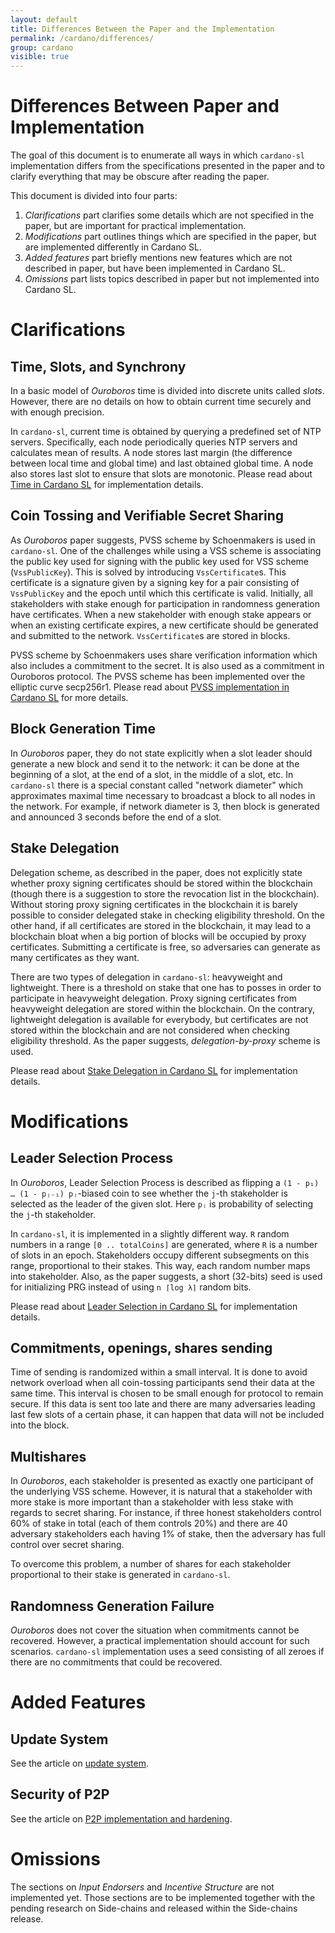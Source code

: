 ```yaml
---
layout: default
title: Differences Between the Paper and the Implementation
permalink: /cardano/differences/
group: cardano
visible: true
---
```

<!-- Reviewed at c4c45ce9a7a8f4aa6d88a32829755196a017f6a1 -->

# Differences Between Paper and Implementation

The goal of this document is to enumerate all ways in which `cardano-sl`
implementation differs from the specifications presented in the paper and
to clarify everything that may be obscure after reading the paper.

This document is divided into four parts:

1.  *Clarifications* part clarifies some details which are not specified in the
    paper, but are important for practical implementation.
2.  *Modifications* part outlines things which are specified in the paper, but are
    implemented differently in Cardano SL.
3.  *Added features* part briefly mentions new features which are not described
    in paper, but have been implemented in Cardano SL.
4.  *Omissions* part lists topics described in paper but not implemented into
    Cardano SL.

# Clarifications

## Time, Slots, and Synchrony

In a basic model of *Ouroboros* time is divided into discrete units called
*slots*. However, there are no details on how to obtain current time securely
and with enough precision.

In `cardano-sl`, current time is obtained by querying a predefined set of NTP
servers. Specifically, each node periodically queries NTP servers and calculates
mean of results. A node stores last margin (the difference between local time and
global time) and last obtained global time. А node also stores last slot to ensure
that slots are monotonic. Please read about [Time in Cardano SL](/technical/time)
for implementation details.

## Coin Tossing and Verifiable Secret Sharing

As *Ouroboros* paper suggests, PVSS scheme by Schoenmakers is used in
`cardano-sl`. One of the challenges while using a VSS scheme is associating the
public key used for signing with the public key used for VSS scheme
(`VssPublicKey`). This is solved by introducing `VssCertificate`s. This
certificate is a signature given by a signing key for a pair consisting of
`VssPublicKey` and the epoch until which this certificate is valid. Initially,
all stakeholders with stake enough for participation in randomness generation
have certificates. When a new stakeholder with enough stake appears or when an
existing certificate expires, a new certificate should be generated and
submitted to the network. `VssCertificate`s are stored in blocks.

PVSS scheme by Schoenmakers uses share verification information which also
includes a commitment to the secret. It is also used as a commitment in
Ouroboros protocol. The PVSS scheme has been implemented over the elliptic curve
secp256r1. Please read about [PVSS implementation in Cardano
SL](/technical/pvss/) for more details.

## Block Generation Time

In *Ouroboros* paper, they do not state explicitly when a slot leader should
generate a new block and send it to the network: it can be done at the beginning
of a slot, at the end of a slot, in the middle of a slot, etc. In `cardano-sl`
there is a special constant called "network diameter" which approximates maximal time
necessary to broadcast a block to all nodes in the network. For example, if network
diameter is 3, then block is generated and announced 3 seconds before the end of a slot.

## Stake Delegation

Delegation scheme, as described in the paper, does not explicitly state whether proxy
signing certificates should be stored within the blockchain (though there is a
suggestion to store the revocation list in the blockchain). Without storing
proxy signing certificates in the blockchain it is barely possible to consider
delegated stake in checking eligibility threshold. On the other hand, if all
certificates are stored in the blockchain, it may lead to a blockchain bloat
when a big portion of blocks will be occupied by proxy certificates. Submitting
a certificate is free, so adversaries can generate as many certificates as they
want.

There are two types of delegation in `cardano-sl`: heavyweight and lightweight.
There is a threshold on stake that one has to posses in order to participate in
heavyweight delegation. Proxy signing certificates from heavyweight delegation
are stored within the blockchain. On the contrary, lightweight delegation is
available for everybody, but certificates are not stored within the blockchain
and are not considered when checking eligibility threshold. As the paper suggests,
*delegation-by-proxy* scheme is used.

Please read about [Stake Delegation in Cardano SL](/technical/delegation/) for
implementation details.

# Modifications

## Leader Selection Process

In *Ouroboros*, Leader Selection Process is described as flipping a
`(1 - p₁) … (1 - pⱼ₋₁) pⱼ`-biased coin to see whether the `j`-th stakeholder is
selected as the leader of the given slot. Here `pⱼ` is probability of selecting the `j`-th
stakeholder.

In `cardano-sl`, it is implemented in a slightly different way. `R` random
numbers in a range `[0 .. totalCoins]` are generated, where `R` is a number of
slots in an epoch. Stakeholders occupy different subsegments on this range,
proportional to their stakes. This way, each random number maps into stakeholder.
Also, as the paper suggests, a short (32-bits) seed is used for initializing PRG
instead of using `n ⌈log λ⌉` random bits.

Please read about [Leader Selection in Cardano SL](/technical/leader-selection/)
for implementation details.

## Commitments, openings, shares sending

Time of sending is randomized within a small interval. It is done to avoid network
overload when all coin-tossing participants send their data at the same time.
This interval is chosen to be small enough for protocol to remain secure. If
this data is sent too late and there are many adversaries leading last few slots
of a certain phase, it can happen that data will not be included into the block.

## Multishares

In *Ouroboros*, each stakeholder is presented as exactly one participant of the
underlying VSS scheme. However, it is natural that a stakeholder with more stake
is more important than a stakeholder with less stake with regards to secret
sharing. For instance, if three honest stakeholders control 60% of stake in
total (each of them controls 20%) and there are 40 adversary stakeholders each
having 1% of stake, then the adversary has full control over secret sharing.

To overcome this problem, a number of shares for each stakeholder proportional
to their stake is generated in `cardano-sl`.

## Randomness Generation Failure

*Ouroboros* does not cover the situation when commitments cannot be recovered.
However, a practical implementation should account for such scenarios.
`cardano-sl` implementation uses a seed consisting of all zeroes if there are no
commitments that could be recovered.

# Added Features

## Update System

See the article on [update system](/cardano/update-mechanism/).

## Security of P2P

See the article on [P2P implementation and
hardening](/technical/protocols/p2p/).

# Omissions

The sections on *Input Endorsers* and *Incentive Structure* are not implemented
yet. Those sections are to be implemented together with the pending research on
Side-chains and released within the Side-chains release.
